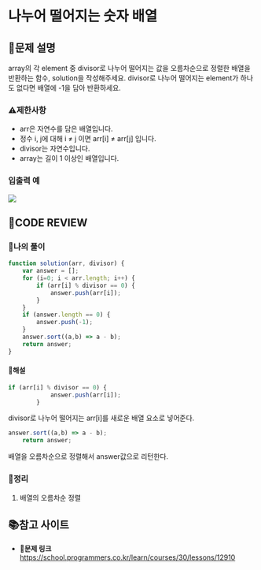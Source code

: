 # 나누어 떨어지는 숫자 배열

## **📝문제 설명**
array의 각 element 중 divisor로 나누어 떨어지는 값을 오름차순으로 정렬한 배열을 반환하는 함수, solution을 작성해주세요.
divisor로 나누어 떨어지는 element가 하나도 없다면 배열에 -1을 담아 반환하세요.
### **⚠제한사항**
- arr은 자연수를 담은 배열입니다.
- 정수 i, j에 대해 i ≠ j 이면 arr[i] ≠ arr[j] 입니다.
- divisor는 자연수입니다.
- array는 길이 1 이상인 배열입니다.
### **입출력 예**
![](https://velog.velcdn.com/images/ssori0421/post/541bdcac-e213-47de-9e85-3dee2f23b888/image.png)

## **🧐CODE REVIEW**
### **🧾나의 풀이**

```js
function solution(arr, divisor) {
    var answer = [];
    for (i=0; i < arr.length; i++) {
        if (arr[i] % divisor == 0) {
            answer.push(arr[i]);
        }
    }
    if (answer.length == 0) {
        answer.push(-1);
    }
    answer.sort((a,b) => a - b);
    return answer;
}
```

#### **📝해설**

```js
if (arr[i] % divisor == 0) {
            answer.push(arr[i]);
        }
```
divisor로 나누어 떨어지는 arr[i]를  새로운 배열 요소로 넣어준다.
```js
answer.sort((a,b) => a - b);
    return answer;
```
배열을 오름차순으로 정렬해서 answer값으로 리턴한다.

### **🔖정리**

1. 배열의 오름차순 정렬

## 📚참고 사이트

- **🔗문제 링크**<br/>
https://school.programmers.co.kr/learn/courses/30/lessons/12910
